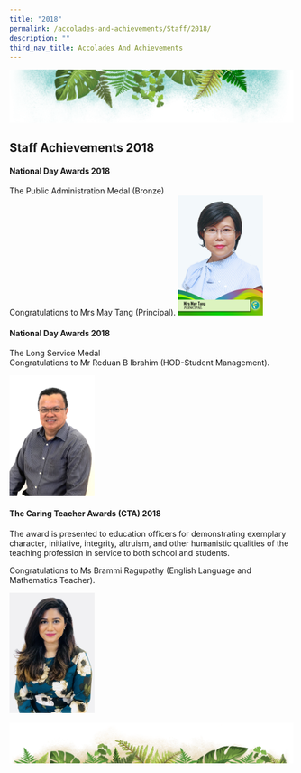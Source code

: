 ```yaml
---
title: "2018"
permalink: /accolades-and-achievements/Staff/2018/
description: ""
third_nav_title: Accolades And Achievements
---
```


![](/images/Banner.png)

Staff Achievements 2018
----

#### National Day Awards 2018

The Public Administration Medal (Bronze)  
Congratulations to Mrs May Tang (Principal).
<img src="/images/Mrs%20May%20Tang-FINAL.jpg" style="width:30%">


#### National Day Awards 2018

  
The Long Service Medal  
Congratulations to Mr Reduan B Ibrahim (HOD-Student Management).

<img src="/images/Reduan%20B%20Ibrahim%20(Mr).jpg" style="width:30%">


#### The Caring Teacher Awards (CTA) 2018

  
The award is presented to education officers for demonstrating exemplary character, initiative, integrity, altruism, and other humanistic qualities of the teaching profession in service to both school and students.        

Congratulations to Ms Brammi Ragupathy (English Language and Mathematics Teacher).

<img src="/images/Brammi%20Ragupathy%20(Ms).jpg" style="width:30%">

![](/images/bg-bottom.png)